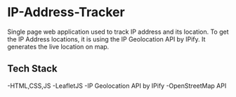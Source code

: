 # IP-Address-Tracker
Single page web application used to track IP address and its location. To get the IP Address locations, it is using the IP Geolocation API by IPify. It generates the live location on map.

## Tech Stack
-HTML,CSS,JS
-LeafletJS
-IP Geolocation API by IPify
-OpenStreetMap API